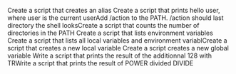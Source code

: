 Create a script that creates an alias
Create a script that prints hello user, where user is the current userAdd /action to the PATH. /action should last directory the shell looksCreate a script that counts the number of directories in the PATH
Create a script that lists environment variables
Create a script that lists all local variables and environment variablCreate a script that creates a new local variable
Create a script creates a new global variable
Write a script that prints the result of the additionnal 128 with TRWrite a script that prints the result of POWER divided DIVIDE
